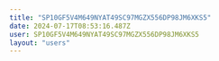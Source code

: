 ```yaml
---
title: "SP10GF5V4M649NYAT49SC97MGZX556DP98JM6XKS5"
date: 2024-07-17T08:53:16.487Z
user: SP10GF5V4M649NYAT49SC97MGZX556DP98JM6XKS5
layout: "users"
---
```

    